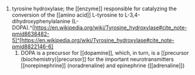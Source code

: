 1. tyrosine hydroxylase; the [[enzyme]] responsible for catalyzing the conversion of the [[amino acid]] L-tyrosine to L-3,4-dihydroxyphenylalanine (L-DOPA).^[https://en.wikipedia.org/wiki/Tyrosine_hydroxylase#cite_note-pmid8638482-5]^[https://en.wikipedia.org/wiki/Tyrosine_hydroxylase#cite_note-pmid8822146-6]
	1. DOPA is a precursor for [[dopamine]], which, in turn, is a [[precursor (biochemistry)|precursor]] for the important neurotransmitters [[norepinephrine]] (noradrenaline) and epinephrine ([[adrenaline]])